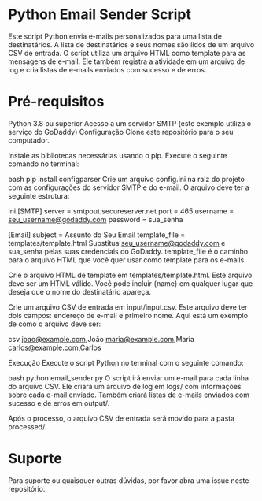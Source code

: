 # Python Email Sender Script 
Este script Python envia e-mails personalizados para uma lista de destinatários. A lista de destinatários e seus nomes são lidos de um arquivo CSV de entrada. O script utiliza um arquivo HTML como template para as mensagens de e-mail. Ele também registra a atividade em um arquivo de log e cria listas de e-mails enviados com sucesso e de erros.

# Pré-requisitos
Python 3.8 ou superior
Acesso a um servidor SMTP (este exemplo utiliza o serviço do GoDaddy)
Configuração
Clone este repositório para o seu computador.

Instale as bibliotecas necessárias usando o pip. Execute o seguinte comando no terminal:

bash
pip install configparser
Crie um arquivo config.ini na raiz do projeto com as configurações do servidor SMTP e do e-mail. O arquivo deve ter a seguinte estrutura:

ini
[SMTP]
server = smtpout.secureserver.net
port = 465
username = seu_username@godaddy.com
password = sua_senha

[Email]
subject = Assunto do Seu Email
template_file = templates/template.html
Substitua seu_username@godaddy.com e sua_senha pelas suas credenciais do GoDaddy. template_file é o caminho para o arquivo HTML que você quer usar como template para os e-mails.

Crie o arquivo HTML de template em templates/template.html. Este arquivo deve ser um HTML válido. Você pode incluir {name} em qualquer lugar que deseja que o nome do destinatário apareça.

Crie um arquivo CSV de entrada em input/input.csv. Este arquivo deve ter dois campos: endereço de e-mail e primeiro nome. Aqui está um exemplo de como o arquivo deve ser:

csv
joao@example.com,João
maria@example.com,Maria
carlos@example.com,Carlos

Execução
Execute o script Python no terminal com o seguinte comando:

bash
python email_sender.py
O script irá enviar um e-mail para cada linha do arquivo CSV. Ele criará um arquivo de log em logs/ com informações sobre cada e-mail enviado. Também criará listas de e-mails enviados com sucesso e de erros em output/.

Após o processo, o arquivo CSV de entrada será movido para a pasta processed/.

# Suporte
Para suporte ou quaisquer outras dúvidas, por favor abra uma issue neste repositório.

